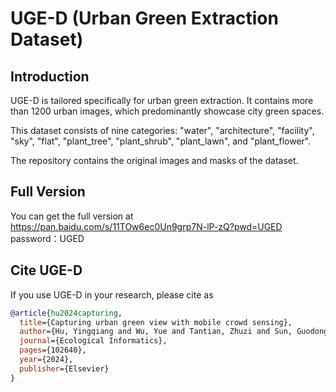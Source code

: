 # UGE-D (Urban Green Extraction Dataset)

## Introduction

UGE-D is tailored specifically for urban green extraction. It contains more than 1200 urban images, which predominantly showcase city green spaces.

This dataset consists of nine categories: "water", "architecture", "facility", "sky", "flat", "plant_tree", "plant_shrub", "plant_lawn", and "plant_flower".

The repository contains the original images and masks of the dataset.

## Full Version
You can get the full version at
https://pan.baidu.com/s/11TOw6ec0Un9grp7N-lP-zQ?pwd=UGED 
password：UGED

## Cite UGE-D

If you use UGE-D in your research, please cite as

```BibTeX
@article{hu2024capturing,
  title={Capturing urban green view with mobile crowd sensing},
  author={Hu, Yingqiang and Wu, Yue and Tantian, Zhuzi and Sun, Guodong},
  journal={Ecological Informatics},
  pages={102640},
  year={2024},
  publisher={Elsevier}
}
```
